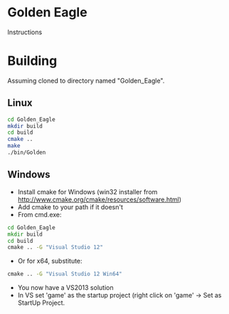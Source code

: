 Golden Eagle
============

Instructions 


Building
========

Assuming cloned to directory named "Golden_Eagle".

Linux
-----

```bash
cd Golden_Eagle
mkdir build
cd build
cmake ..
make
./bin/Golden

```

Windows
-------

- Install cmake for Windows (win32 installer from http://www.cmake.org/cmake/resources/software.html)
- Add cmake to your path if it doesn't
- From cmd.exe:

```bat
cd Golden_Eagle
mkdir build
cd build
cmake .. -G "Visual Studio 12"
```

- Or for x64, substitute:

```bat
cmake .. -G "Visual Studio 12 Win64"
```

- You now have a VS2013 solution
- In VS set 'game' as the startup project (right click on 'game' -> Set as StartUp Project.
